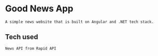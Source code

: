 # Good News App

    A simple news website that is built on Angular and .NET tech stack.

## Tech used

    News API from Rapid API
